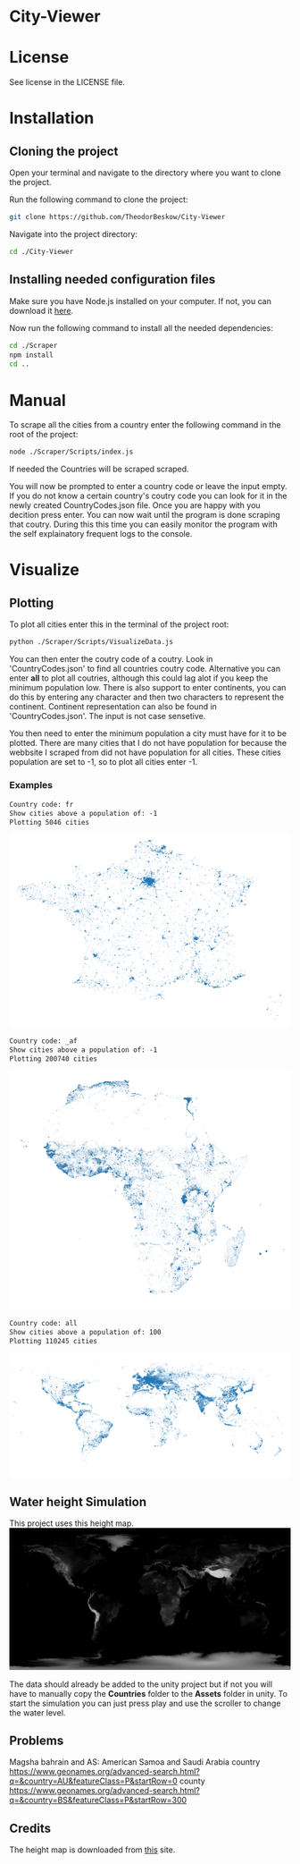 # City-Viewer


# License

See license in the LICENSE file.


# Installation



## Cloning the project

Open your terminal and navigate to the directory where you want to clone the project.

Run the following command to clone the project: 
```sh
git clone https://github.com/TheodorBeskow/City-Viewer
```

Navigate into the project directory:
```sh
cd ./City-Viewer
```


## Installing needed configuration files

Make sure you have Node.js installed on your computer. If not, you can download it [here](https://nodejs.org/en/download/).

Now run the following command to install all the needed dependencies:
```sh
cd ./Scraper
npm install
cd ..
```


# Manual

To scrape all the cities from a country enter the following command in the root of the project:
```sh
node ./Scraper/Scripts/index.js
```
If needed the Countries will be scraped scraped.

You will now be prompted to enter a country code or leave the input empty. If you do not know a certain country's coutry code you can look for it in the newly created CountryCodes.json file. Once you are happy with you decition press enter. You can now wait until the program is done scraping that coutry. During this this time you can easily monitor the program with the self explainatory frequent logs to the console.



# Visualize

## Plotting

To plot all cities enter this in the terminal of the project root:
```sh
python ./Scraper/Scripts/VisualizeData.js
```
You can then enter the coutry code of a coutry. Look in 'CountryCodes.json' to find all countries coutry code. Alternative you can enter **all** to plot all coutries, although this could lag alot if you keep the minimum population low. There is also support to enter continents, you can do this by entering any character and then two characters to represent the continent. Continent representation can also be found in 'CountryCodes.json'. The input is not case sensetive. 

You then need to enter the minimum population a city must have for it to be plotted. There are many cities that I do not have population for because the webbsite I scraped from did not have population for all cities. These cities population are set to -1, so to plot all cities enter -1. 

### Examples

```
Country code: fr
Show cities above a population of: -1
Plotting 5046 cities
```
![Plot of France](images/France.png)
```
Country code: _af
Show cities above a population of: -1
Plotting 200740 cities
```
![Plot of Africa](images/Africa.png)
```
Country code: all
Show cities above a population of: 100
Plotting 110245 cities
```
![Plot of the World](images/World.png)


## Water height Simulation

This project uses this height map.
![height map](images/HeightMapDemo.PNG)


<!-- https://github.com/Jorl17/open-elevation/blob/master/docs/host-your-own.md -->


The data should already be added to the unity project but if not you will have to manually copy  the **Countries** folder to the **Assets** folder in unity. To start the simulation you can just press play and use the scroller to change the water level.


## Problems
Magsha bahrain and AS: American Samoa and Saudi Arabia
country https://www.geonames.org/advanced-search.html?q=&country=AU&featureClass=P&startRow=0
county https://www.geonames.org/advanced-search.html?q=&country=BS&featureClass=P&startRow=300



## Credits

The height map is downloaded from [this](https://visibleearth.nasa.gov/images/73934/topography) site.

